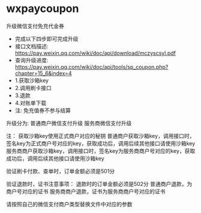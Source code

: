 # wxpaycoupon
升级微信支付免充代金券
 * 完成以下四步即可完成升级
 * 接口文档描述: https://pay.weixin.qq.com/wiki/doc/api/download/mczyscsyl.pdf
 * 查询升级进度: https://pay.weixin.qq.com/wiki/doc/api/tools/sp_coupon.php?chapter=15_6&index=4
 * 1.获取沙箱key
 * 2.调用刷卡接口
 * 3.退款
 * 4.对账单下载
 * 注: 免充值券不参与结算

升级分为:
普通商户微信支付升级
服务商微信支付升级

注：
获取沙箱key使用正式商户对应的秘钥
普通商户获取沙箱key，调用接口时，签名key为正式商户号对应的key，获取成功后，调用后续其他接口请使用沙箱key
服务商商户获取沙箱key，调用接口时，签名key为服务商商户号对应的key，获取成功后，调用后续其他接口请使用沙箱key

验证刷卡付款、查单时，订单金额必须是501分

验证退款时，证书注意事项：
退款时的订单金额必须是502分
普通商户退款，为商户号对应的证书
服务商商户退款，证书为服务商商户号对应的证书

请按照自己的微信支付商户类型替换文件中对应的参数


